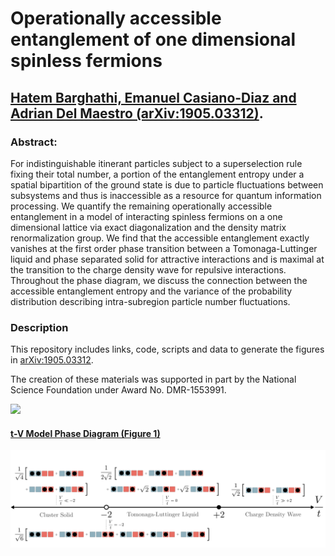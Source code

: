 # Operationally accessible entanglement of one dimensional spinless fermions
## [Hatem Barghathi, Emanuel Casiano-Diaz and Adrian Del Maestro (arXiv:1905.03312)](https://arxiv.org/abs/1905.03312).

### Abstract:
For indistinguishable itinerant particles subject to a superselection rule fixing their total number, a portion of the entanglement entropy under a spatial bipartition of the ground state is due to particle fluctuations between subsystems and thus is inaccessible as a resource for quantum information processing. We quantify the remaining operationally accessible entanglement in a model of interacting spinless fermions on a one dimensional lattice via exact diagonalization and the density matrix renormalization group. We find that the accessible entanglement exactly vanishes at the first order phase transition between a Tomonaga-Luttinger liquid and phase separated solid for attractive interactions and is maximal at the transition to the charge density wave for repulsive interactions. Throughout the phase diagram, we discuss the connection between the accessible entanglement entropy and the variance of the probability distribution describing intra-subregion particle number fluctuations. 

### Description
This repository includes links, code, scripts and data to generate the figures in [arXiv:1905.03312](https://arxiv.org/abs/1905.03312).

The creation of these materials was supported in part by the National Science Foundation under Award No. DMR-1553991.

[<img width="100px" src="https://www.nsf.gov/images/logos/NSF_4-Color_bitmap_Logo.png">](http://www.nsf.gov/awardsearch/showAward?AWD_ID=1553991)


#### [t-V Model Phase Diagram (Figure 1)](https://github.com/DelMaestroGroup/AccessibleEntanglementFermions/tree/master/Figure01)

<img src="https://github.com/DelMaestroGroup/AccessibleEntanglementFermions/blob/master/Figure01/phaseDiagramTV.svg">
